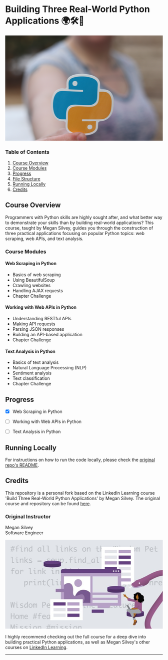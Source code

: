 # Building Three Real-World Python Applications 🌍🛠️🐍

![Build Three Real-World Python Applications](assets/pexels-realtoughcandycom-11035474.jpg)

### Table of Contents
1. [Course Overview](#course-overview)
2. [Course Modules](#course-modules)
3. [Progress](#progress)
4. [File Structure](#file-structure)
5. [Running Locally](#running-locally)
6. [Credits](#credits)

## Course Overview

Programmers with Python skills are highly sought after, and what better way to demonstrate your skills than by building real-world applications? This course, taught by Megan Silvey, guides you through the construction of three practical applications focusing on popular Python topics: web scraping, web APIs, and text analysis.

### Course Modules

#### Web Scraping in Python
- Basics of web scraping
- Using BeautifulSoup
- Crawling websites
- Handling AJAX requests
- Chapter Challenge

#### Working with Web APIs in Python
- Understanding RESTful APIs
- Making API requests
- Parsing JSON responses
- Building an API-based application
- Chapter Challenge

#### Text Analysis in Python
- Basics of text analysis
- Natural Language Processing (NLP)
- Sentiment analysis
- Text classification
- Chapter Challenge

## Progress

- [x] Web Scraping in Python
- [ ] Working with Web APIs in Python
- [ ] Text Analysis in Python


## Running Locally

For instructions on how to run the code locally, please check the [original repo's README](https://www.linkedin.com/learning/build-three-real-world-python-applications?dApp=59033956&leis=LAA).

## Credits

This repository is a personal fork based on the LinkedIn Learning course 'Build Three Real-World Python Applications' by Megan Silvey. The original course and repository can be found [here](https://www.linkedin.com/learning/build-three-real-world-python-applications?dApp=59033956&leis=LAA).

### Original Instructor
Megan Silvey  
Software Engineer  

![LinkedIn Learning Codespaces](assets/linkedin333.jpeg)

I highly recommend checking out the full course for a deep dive into building practical Python applications, as well as Megan Silvey's other courses on [LinkedIn Learning](https://www.linkedin.com/learning/instructors/megan-silvey).

[lil-course-url]: https://www.linkedin.com/learning/build-three-real-world-python-applications?dApp=59033956&leis=LAA
[lil-thumbnail-url]: https://media.licdn.com/dms/image/D560DAQGTaJRyVeMKzQ/learning-public-crop_288_512/0/1686593912194?e=2147483647&v=beta&t=8a51q-r2IHw-OCUvUanpSvAQ6eCmuYRVYoWWCqVNnXw

---
